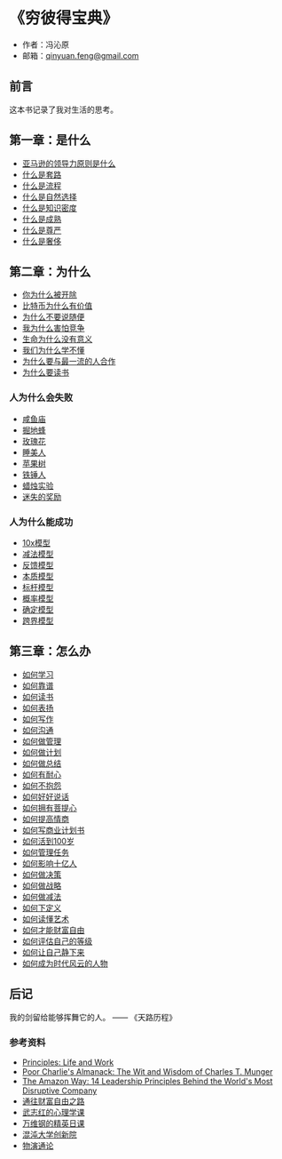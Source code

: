 # 《穷彼得宝典》

- 作者：冯沁原
- 邮箱：qinyuan.feng@gmail.com

## 前言

这本书记录了我对生活的思考。

## 第一章：是什么

- [亚马逊的领导力原则是什么](365/亚马逊的领导力原则是什么.md)
- [什么是套路](365/什么是套路.md)
- [什么是流程](365/什么是流程.md)
- [什么是自然选择](365/什么是自然选择.md)
- [什么是知识密度](365/什么是知识密度.md)
- [什么是成熟](365/什么是成熟.md)
- [什么是尊严](365/什么是尊严.md)
- [什么是奢侈](365/什么是奢侈.md)

## 第二章：为什么

- [你为什么被开除](365/你为什么被开除.md)
- [比特币为什么有价值](365/比特币为什么有价值.md)
- [为什么不要说随便](365/为什么不要说随便.md)
- [我为什么害怕竞争](365/我为什么害怕竞争.md)
- [生命为什么没有意义](365/生命为什么没有意义.md)
- [我们为什么学不懂](365/我们为什么学不懂.md)
- [为什么要与最一流的人合作](365/为什么要与最一流的人合作.md)
- [为什么要读书](365/为什么要读书.md)

### 人为什么会失败

- [咸鱼庙](365/咸鱼庙.md)
- [掘地蜂](365/掘地蜂.md)
- [玫瑰花](365/玫瑰花.md)
- [睡美人](365/睡美人.md)
- [苹果树](365/苹果树.md)
- [铁锤人](365/铁锤人.md)
- [蜡烛实验](365/蜡烛实验.md)
- [迷失的奖励](365/迷失的奖励.md)

### 人为什么能成功

- [10x模型](365/10x模型.md)
- [减法模型](365/减法模型.md)
- [反馈模型](365/反馈模型.md)
- [本质模型](365/本质模型.md)
- [标杆模型](365/标杆模型.md)
- [概率模型](365/概率模型.md)
- [确定模型](365/确定模型.md)
- [跨界模型](365/跨界模型.md)

## 第三章：怎么办

- [如何学习](365/如何学习.md)
- [如何靠谱](365/如何靠谱.md)
- [如何读书](365/如何读书.md)
- [如何表扬](365/如何表扬.md)
- [如何写作](365/如何写作.md)
- [如何沟通](365/如何沟通.md)
- [如何做管理](365/如何做管理.md)
- [如何做计划](365/如何做计划.md)
- [如何做总结](365/如何做总结.md)
- [如何有耐心](365/如何有耐心.md)
- [如何不抱怨](365/如何不抱怨.md)
- [如何好好说话](365/如何好好说话.md)
- [如何拥有菩提心](365/如何拥有菩提心.md)
- [如何提高情商](365/如何提高情商.md)
- [如何写商业计划书](365/如何写商业计划书.md)
- [如何活到100岁](365/如何活到100岁.md)
- [如何管理任务](365/如何管理任务.md)
- [如何影响十亿人](365/如何影响十亿人.md)
- [如何做决策](365/如何做决策.md)
- [如何做战略](365/如何做战略.md)
- [如何做减法](365/如何做减法.md)
- [如何下定义](365/如何下定义.md)
- [如何读懂艺术](365/如何读懂艺术.md)
- [如何才能财富自由](365/如何才能财富自由.md)
- [如何评估自己的等级](365/评估自己的等级.md)
- [如何让自己静下来](365/如何让自己静下来.md)
- [如何成为时代风云的人物](365/如何成为时代风云的人物.md)


## 后记

我的剑留给能够挥舞它的人。 —— 《天路历程》

### 参考资料

- [Principles: Life and Work][1]
- [Poor Charlie's Almanack: The Wit and Wisdom of Charles T. Munger][2]
- [The Amazon Way: 14 Leadership Principles Behind the World's Most Disruptive Company][3]
- [通往财富自由之路][4]
- [武志红的心理学课][5]
- [万维钢的精英日课][6]
- [混沌大学创新院][7]
- [物演通论][8]

[1]:	https://www.principles.com/
[2]:	https://www.poorcharliesalmanack.com/pca.php
[3]:	https://www.amazon.com/Amazon-Way-Leadership-Principles-Disruptive/dp/1499296770/
[4]:	https://m.igetget.com/share/column/cid/3
[5]:	https://m.igetget.com/share/column/cid/34
[6]:	https://m.igetget.com/share/column/cid/36
[7]:	http://www.hundun.cn/
[8]:	https://book.douban.com/subject/4167567/
